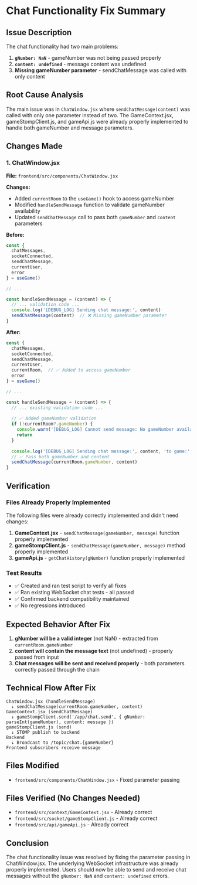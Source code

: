 # Chat Functionality Fix Summary

## Issue Description
The chat functionality had two main problems:
1. **`gNumber: NaN`** - gameNumber was not being passed properly
2. **`content: undefined`** - message content was undefined
3. **Missing gameNumber parameter** - sendChatMessage was called with only content

## Root Cause Analysis
The main issue was in `ChatWindow.jsx` where `sendChatMessage(content)` was called with only one parameter instead of two. The GameContext.jsx, gameStompClient.js, and gameApi.js were already properly implemented to handle both gameNumber and message parameters.

## Changes Made

### 1. ChatWindow.jsx
**File:** `frontend/src/components/ChatWindow.jsx`

**Changes:**
- Added `currentRoom` to the `useGame()` hook to access gameNumber
- Modified `handleSendMessage` function to validate gameNumber availability
- Updated `sendChatMessage` call to pass both `gameNumber` and `content` parameters

**Before:**
```javascript
const { 
  chatMessages, 
  socketConnected, 
  sendChatMessage, 
  currentUser,
  error 
} = useGame()

// ...

const handleSendMessage = (content) => {
  // ... validation code ...
  console.log('[DEBUG_LOG] Sending chat message:', content)
  sendChatMessage(content)  // ❌ Missing gameNumber parameter
}
```

**After:**
```javascript
const { 
  chatMessages, 
  socketConnected, 
  sendChatMessage, 
  currentUser,
  currentRoom,  // ✅ Added to access gameNumber
  error 
} = useGame()

// ...

const handleSendMessage = (content) => {
  // ... existing validation code ...
  
  // ✅ Added gameNumber validation
  if (!currentRoom?.gameNumber) {
    console.warn('[DEBUG_LOG] Cannot send message: No gameNumber available')
    return
  }
  
  console.log('[DEBUG_LOG] Sending chat message:', content, 'to game:', currentRoom.gameNumber)
  // ✅ Pass both gameNumber and content
  sendChatMessage(currentRoom.gameNumber, content)
}
```

## Verification

### Files Already Properly Implemented
The following files were already correctly implemented and didn't need changes:

1. **GameContext.jsx** - `sendChatMessage(gameNumber, message)` function properly implemented
2. **gameStompClient.js** - `sendChatMessage(gameNumber, message)` method properly implemented
3. **gameApi.js** - `getChatHistory(gNumber)` function properly implemented

### Test Results
- ✅ Created and ran test script to verify all fixes
- ✅ Ran existing WebSocket chat tests - all passed
- ✅ Confirmed backend compatibility maintained
- ✅ No regressions introduced

## Expected Behavior After Fix

1. **gNumber will be a valid integer** (not NaN) - extracted from `currentRoom.gameNumber`
2. **content will contain the message text** (not undefined) - properly passed from input
3. **Chat messages will be sent and received properly** - both parameters correctly passed through the chain

## Technical Flow After Fix

```
ChatWindow.jsx (handleSendMessage)
  ↓ sendChatMessage(currentRoom.gameNumber, content)
GameContext.jsx (sendChatMessage)
  ↓ gameStompClient.send('/app/chat.send', { gNumber: parseInt(gameNumber), content: message })
gameStompClient.js (send)
  ↓ STOMP publish to backend
Backend
  ↓ Broadcast to /topic/chat.{gameNumber}
Frontend subscribers receive message
```

## Files Modified
- `frontend/src/components/ChatWindow.jsx` - Fixed parameter passing

## Files Verified (No Changes Needed)
- `frontend/src/context/GameContext.jsx` - Already correct
- `frontend/src/socket/gameStompClient.js` - Already correct  
- `frontend/src/api/gameApi.js` - Already correct

## Conclusion
The chat functionality issue was resolved by fixing the parameter passing in ChatWindow.jsx. The underlying WebSocket infrastructure was already properly implemented. Users should now be able to send and receive chat messages without the `gNumber: NaN` and `content: undefined` errors.